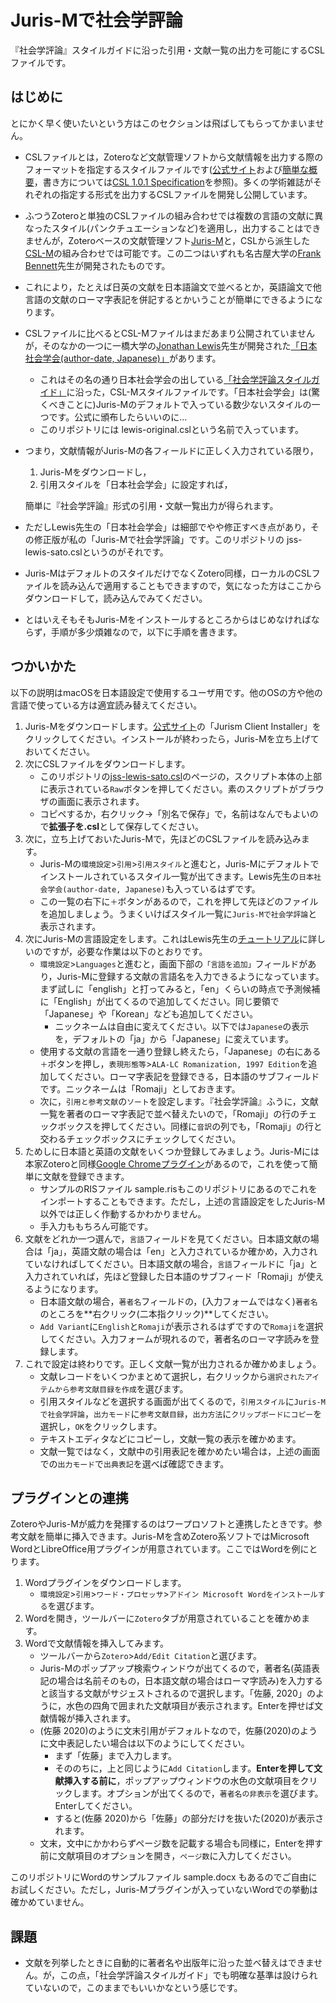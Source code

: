 # Juris-Mで社会学評論

『社会学評論』スタイルガイドに沿った引用・文献一覧の出力を可能にするCSLファイルです。



## はじめに

とにかく早く使いたいという方はこのセクションは飛ばしてもらってかまいません。

- CSLファイルとは，Zoteroなど文献管理ソフトから文献情報を出力する際のフォーマットを指定するスタイルファイルです([公式サイト](https://citationstyles.org/)および[簡単な概要](https://docs.citationstyles.org/en/1.0.1/primer.html)，書き方については[CSL 1.0.1 Specification](https://docs.citationstyles.org/en/1.0.1/specification.html)を参照)。多くの学術雑誌がそれぞれの指定する形式を出力するCSLファイルを開発し公開しています。

- ふつうZoteroと単独のCSLファイルの組み合わせでは複数の言語の文献に異なったスタイル(パンクチュエーションなど)を適用し，出力することはできませんが，Zoteroベースの文献管理ソフト[Juris-M](https://juris-m.github.io/)と，CSLから派生した[CSL-M](https://citeproc-js.readthedocs.io/en/latest/csl-m/index.html)の組み合わせでは可能です。この二つはいずれも名古屋大学の[Frank Bennett](https://twitter.com/fgbjr)先生が開発されたものです。

- これにより，たとえば日英の文献を日本語論文で並べるとか，英語論文で他言語の文献のローマ字表記を併記するとかいうことが簡単にできるようになります。

- CSLファイルに比べるとCSL-Mファイルはまだあまり公開されていませんが，そのなかの一つに一橋大学の[Jonathan Lewis](https://www.soc.hit-u.ac.jp/teaching_staff/lewis.html)先生が開発された[「日本社会学会(author-date, Japanese)」](https://github.com/Juris-M/jm-styles/blob/master/jm-japan-sociological-society.csl)があります。

  - これはその名の通り日本社会学会の出している[「社会学評論スタイルガイド」](https://jss-sociology.org/bulletin/guide/)に沿った，CSL-Mスタイルファイルです。「日本社会学会」は(驚くべきことに)Juris-Mのデフォルトで入っている数少ないスタイルの一つです。公式に頒布したらいいのに...
  - このリポジトリには lewis-original.cslという名前で入っています。

- つまり，文献情報がJuris-Mの各フィールドに正しく入力されている限り，

  1. Juris-Mをダウンロードし，
  2. 引用スタイルを「日本社会学会」に設定すれば，

  簡単に『社会学評論』形式の引用・文献一覧出力が得られます。

- ただしLewis先生の「日本社会学会」は細部でやや修正すべき点があり，その修正版が私の「Juris-Mで社会学評論」です。このリポジトリの jss-lewis-sato.cslというのがそれです。

- Juris-MはデフォルトのスタイルだけでなくZotero同様，ローカルのCSLファイルを読み込んで適用することもできますので，気になった方はここからダウンロードして，読み込んでみてください。

- とはいえそもそもJuris-Mをインストールするところからはじめなければならず，手順が多少煩雑なので，以下に手順を書きます。



## つかいかた

以下の説明はmacOSを日本語設定で使用するユーザ用です。他のOSの方や他の言語で使っている方は適宜読み替えてください。

1. Juris-Mをダウンロードします。[公式サイト](https://juris-m.github.io/release/)の「Jurism Client Installer」をクリックしてください。インストールが終わったら，Juris-Mを立ち上げておいてください。
2. 次にCSLファイルをダウンロードします。
   - このリポジトリの[jss-lewis-sato.csl](https://github.com/keisato0/jss-csl/blob/master/jss-lewis-sato.csl)のページの，スクリプト本体の上部に表示されている`Raw`ボタンを押してください。素のスクリプトがブラウザの画面に表示されます。
   - コピペするか，右クリック→「別名で保存」で，名前はなんでもよいので**拡張子を.csl**として保存してください。
3. 次に，立ち上げておいたJuris-Mで，先ほどのCSLファイルを読み込みます。
   - Juris-Mの`環境設定`>`引用`>`引用スタイル`と進むと，Juris-Mにデフォルトでインストールされているスタイル一覧が出てきます。Lewis先生の`日本社会学会(author-date, Japanese)`も入っているはずです。
   - この一覧の右下に`＋`ボタンがあるので，これを押して先ほどのファイルを追加しましょう。うまくいけばスタイル一覧に`Juris-Mで社会学評論`と表示されます。
4. 次にJuris-Mの言語設定をします。これはLewis先生の[チュートリアル](https://juris-m.readthedocs.io/en/latest/tutorial.html)に詳しいのですが，必要な作業は以下のとおりです。
   - `環境設定`>`Languages`と進むと，画面下部の`「言語を追加」`フィールドがあり，Juris-Mに登録する文献の言語名を入力できるようになっています。まず試しに「english」と打ってみると，「en」くらいの時点で予測候補に「English」が出てくるので追加してください。同じ要領で「Japanese」や「Korean」なども追加してください。
     - ニックネームは自由に変えてください。以下では`Japanese`の表示を，デフォルトの「ja」から「Japanese」に変えています。
   - 使用する文献の言語を一通り登録し終えたら，「Japanese」の右にある`＋`ボタンを押し，`表現形態等`>`ALA-LC Romanization, 1997 Edition`を追加してください。ローマ字表記を登録できる，日本語のサブフィールドです。ニックネームは「Romaji」としておきます。
   - 次に，`引用と参考文献`の`ソート`を設定します。『社会学評論』ふうに，文献一覧を著者のローマ字表記で並べ替えたいので，「Romaji」の行のチェックボックスを押してください。同様に`音訳`の列でも，「Romaji」の行と交わるチェックボックスにチェックしてください。
5. ためしに日本語と英語の文献をいくつか登録してみましょう。Juris-Mには本家Zoteroと同様[Google Chromeプラグイン](https://juris-m.github.io/release/)があるので，これを使って簡単に文献を登録できます。
   - サンプルのRISファイル sample.risもこのリポジトリにあるのでこれをインポートすることもできます。ただし，上述の言語設定をしたJuris-M以外では正しく作動するかわかりません。
   - 手入力ももちろん可能です。
6. 文献をどれか一つ選んで，`言語`フィールドを見てください。日本語文献の場合は「ja」，英語文献の場合は「en」と入力されているか確かめ，入力されていなければしてください。日本語文献の場合，`言語`フィールドに「ja」と入力されていれば，先ほど登録した日本語のサブフィード「Romaji」が使えるようになります。
   - 日本語文献の場合，`著者名`フィールドの，(入力フォームではなく)`著者名`のところを**右クリック(二本指クリック)**してください。
   - `Add Variant`に`English`と`Romaji`が表示されるはずですので`Romaji`を選択してください。入力フォームが現れるので，著者名のローマ字読みを登録します。
7. これで設定は終わりです。正しく文献一覧が出力されるか確かめましょう。
   - 文献レコードをいくつかまとめて選択し，右クリックから`選択されたアイテムから参考文献目録を作成`を選びます。
   - 引用スタイルなどを選択する画面が出てくるので，`引用スタイル`に`Juris-Mで社会学評論`，`出力モード`に`参考文献目録`，`出力方法`に`クリップボードにコピー`を選択し，`OK`をクリックします。
   - テキストエディタなどにコピーし，文献一覧の表示を確かめます。
   - 文献一覧ではなく，文献中の引用表記を確かめたい場合は，上述の画面での`出力モード`で`出典表記`を選べば確認できます。



## プラグインとの連携

ZoteroやJuris-Mが威力を発揮するのはワープロソフトと連携したときです。参考文献を簡単に挿入できます。Juris-Mを含めZotero系ソフトではMicrosoft WordとLibreOffice用プラグインが用意されています。ここではWordを例にとります。

1. Wordプラグインをダウンロードします。
   - `環境設定`>`引用`>`ワード・プロセッサ`>`アドイン Microsoft Wordをインストールする`を選びます。
2. Wordを開き，ツールバーに`Zotero`タブが用意されていることを確かめます。
3. Wordで文献情報を挿入してみます。
   - ツールバーから`Zotero`>`Add/Edit Citation`と選びます。
   - Juris-Mのポップアップ検索ウィンドウが出てくるので，著者名(英語表記の場合は名前そのもの，日本語文献の場合はローマ字読み)を入力すると該当する文献がサジェストされるので選択します。「佐藤, 2020」のように，水色の四角で囲まれた文献項目が表示されます。Enterを押せば文献情報が挿入されます。
   - (佐藤 2020)のように文末引用がデフォルトなので，佐藤(2020)のように文中表記したい場合は以下のようにしてください。
     - まず「佐藤」まで入力します。
     - そののちに，上と同じように`Add Citation`します。**Enterを押して文献挿入する前に**，ポップアップウィンドウの水色の文献項目をクリックします。オプションが出てくるので，`著者名の非表示`を選びます。Enterしてください。
     - すると(佐藤 2020)から「佐藤」の部分だけを抜いた(2020)が表示されます。
   - 文末，文中にかかわらずページ数を記載する場合も同様に，Enterを押す前に文献項目のオプションを開き，`ページ数`に入力してください。

このリポジトリにWordのサンプルファイル sample.docx もあるのでご自由にお試しください。ただし，Juris-Mプラグインが入っていないWordでの挙動は確かめていません。



## 課題

- 文献を列挙したときに自動的に著者名や出版年に沿った並べ替えはできません。が，この点，「社会学評論スタイルガイド」でも明確な基準は設けられていないので，このままでもいいかなという感じです。

